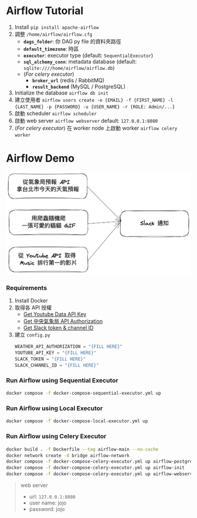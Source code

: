 # Airflow Tutorial

1. Install `pip install apache-airflow`
2. 調整 `/home/airflow/airflow.cfg`
    * **`dags_folder`**: 你 DAG py file 的資料夾路徑
    * **`default_timezone`**: 時區
    * **`executor`**: executor type (default: `SequentialExecutor`)
    * **`sql_alchemy_conn`**: metadata database (default: `sqlite:////home/airflow/airflow.db`)
    * (*For celery executor*)
        * **`broker_url`** (redis / RabbitMQ)
        * **`result_backend`** (MySQL / PostgreSQL)
3. Initialize the database `airflow db init`
4. 建立使用者 `airflow users create -e {EMAIL} -f {FIRST_NAME} -l {LAST_NAME} -p {PASSWORD} -u {USER_NAME} -r {ROLE: Admin/...}`
5. 啟動 scheduler `airflow scheduler`
6. 啟動 web server `airflow webserver`
    default: `127.0.0.1:8080`
7. (*For celery executor*) 在 worker node 上啟動 worker `airflow celery worker`

# Airflow Demo

![workflow](./img/workflow.png)

### Requirements
1. Install Docker
2. 取得各 API 授權
    * [Get Youtube Data API Key](https://hackmd.io/@c36ICNyhQE6-iTXKxoIocg/S1eYdtA1P#%E5%8F%96%E5%BE%97-Youtube-API_KEY)
    * [Get 中央氣象局 API Authorization](https://ithelp.ithome.com.tw/articles/10243411)
    * [Get Slack token & channel ID](https://blog.crazyfan.net/posts/2017/04/08/slack_incoming_webhooks/)
3. 建立 `config.py`
    ```python
    WEATHER_API_AUTHORIZATION = "{FILL HERE}"
    YOUTUBE_API_KEY = "{FILL HERE}"
    SLACK_TOKEN = "{FILL HERE}"
    SLACK_CHANNEL_ID = "{FILL HERE}"
    ```

### Run Airflow using Sequential Executor
```bash
docker compose -f docker-compose-sequential-executor.yml up
```

### Run Airflow using Local Executor
```bash
docker compose -f docker-compose-local-executor.yml up
```

### Run Airflow using Celery Executor
```bash
docker build . -f Dockerfile --tag airflow-main --no-cache
docker network create -d bridge airflow-network
docker compose -f docker-compose-celery-executor.yml up airflow-postgres airflow-redis
docker compose -f docker-compose-celery-executor.yml up airflow-init
docker compose -f docker-compose-celery-executor.yml up airflow-webserver airflow-scheduler airflow-worker-1 airflow-worker-2 airflow-worker-3
```

> web server
> * url: `127.0.0.1:8080`
> * user name: jojo
> * password: jojo
